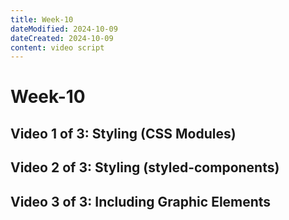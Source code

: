 ```yaml
---
title: Week-10
dateModified: 2024-10-09
dateCreated: 2024-10-09
content: video script
---
```


# Week-10

## Video 1 of 3: Styling (CSS Modules)

## Video 2 of 3: Styling (styled-components)

## Video 3 of 3: Including Graphic Elements
